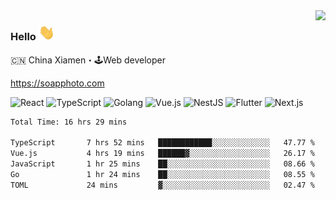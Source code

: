 <img align="right" src="https://github-readme-stats.vercel.app/api?username=yiiu&show_icons=false&bg_color=30,e96443,904e95&title_color=fff&text_color=fff" />

### Hello <img src="https://raw.githubusercontent.com/ABSphreak/ABSphreak/master/gifs/Hi.gif" width="26px" />
 
🇨🇳 China Xiamen・🕹Web developer

https://soapphoto.com

<p align="left"><img src="https://cdn.svgporn.com/logos/react.svg" alt="React" width="32" height="32"/> <img src="https://cdn.svgporn.com/logos/typescript-icon.svg" alt="TypeScript" width="32" height="32"/> <img src="https://cdn.svgporn.com/logos/gopher.svg" alt="Golang" width="32" height="32"/> <img src="https://cdn.svgporn.com/logos/vue.svg" alt="Vue.js" width="32" height="32"/> <img src="https://cdn.svgporn.com/logos/nestjs.svg" alt="NestJS" width="32" height="32"/> <img src="https://cdn.svgporn.com/logos/flutter.svg" alt="Flutter" width="32" height="32"/> <img src="https://cdn.svgporn.com/logos/nextjs-icon.svg" alt="Next.js" width="32" height="32"/></p>


<!--START_SECTION:waka-->

```txt
Total Time: 16 hrs 29 mins

TypeScript       7 hrs 52 mins   ████████████░░░░░░░░░░░░░   47.77 %
Vue.js           4 hrs 19 mins   ██████▓░░░░░░░░░░░░░░░░░░   26.17 %
JavaScript       1 hr 25 mins    ██░░░░░░░░░░░░░░░░░░░░░░░   08.66 %
Go               1 hr 24 mins    ██░░░░░░░░░░░░░░░░░░░░░░░   08.55 %
TOML             24 mins         ▓░░░░░░░░░░░░░░░░░░░░░░░░   02.47 %
```

<!--END_SECTION:waka-->
